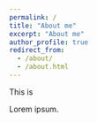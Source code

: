 ```yaml
---
permalink: /
title: "About me"
excerpt: "About me"
author_profile: true
redirect_from: 
  - /about/
  - /about.html
---
```


This is 

Lorem ipsum.